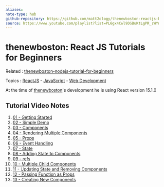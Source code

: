```yaml
---
aliases:
note-type: hub
github-repository: https://github.com/matt2ology/thenewboston-reactjs-beginners-tutorial
source: https://www.youtube.com/playlist?list=PL6gx4Cwl9DGBuKtLgPR_zWYnrwv-JllpA
---
```


# thenewboston: React JS Tutorials for Beginners

Related : [thenewboston-nodejs-tutorial-for-beginners](../thenewboston-nodejs-tutorial-for-beginners/thenewboston-nodejs-tutorial-for-beginners.md)

Topics : [ReactJS](../../ReactJS.md) - [JavaScript](../../JavaScript.md) - [Web Development](../../Web%20Development.md)

At the time of [thenewboston](../../authors-people-key-figures/thenewboston.md)'s development he is using React version 15.1.0

## Tutorial Video Notes

1. [01 - Getting Started](01%20-%20Getting%20Started.md)
2. [02 - Simple Demo](02%20-%20Simple%20Demo)
3. [03 - Components](03%20-%20Components)
4. [04 - Rendering Multiple Components](04%20-%20Rendering%20Multiple%20Components)
5. [05 - Props](05%20-%20Props)
6. [06 - Event Handling](06%20-%20Event%20Handling)
7. [07 - State](07%20-%20State)
8. [08 - Adding State to Components](08%20-%20Adding%20State%20to%20Components)
9. [09 - refs](09%20-%20refs)
10. [10 - Multiple Child Components](10%20-%20Multiple%20Child%20Components)
11. [11 - Updating State and Removing Components](11%20-%20Updating%20State%20and%20Removing%20Components)
12. [12 - Passing Function as Props](12%20-%20Passing%20Function%20as%20Props)
13. [13 - Creating New Components](13%20-%20Creating%20New%20Components)
